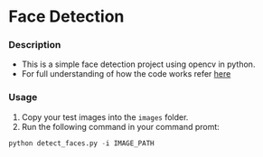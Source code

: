 # Face Detection

### Description
- This is a simple face detection project using opencv in python.
- For full understanding of how the code works refer [here](https://www.pyimagesearch.com/2018/02/26/face-detection-with-opencv-and-deep-learningy)

### Usage
1. Copy your test images into the ```images``` folder.
2. Run the following command in your command promt:
```python
python detect_faces.py -i IMAGE_PATH	
```